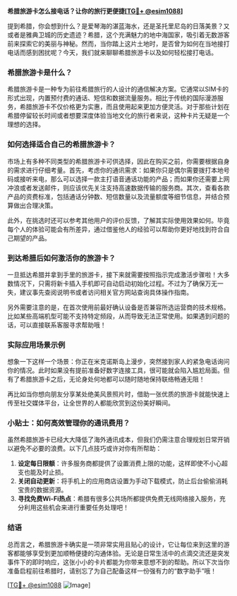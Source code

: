 **希腊旅游卡怎么接电话？让你的旅行更便捷[[TG💪+ @esim1088](https://t.me/s/esim1088)]**

提到希腊，你会想到什么？是爱琴海的湛蓝海水，还是圣托里尼岛的日落美景？又或者是雅典卫城的历史遗迹？希腊，这个充满魅力的地中海国家，吸引着无数游客前来探索它的美丽与神秘。然而，当你踏上这片土地时，是否曾为如何在当地接打电话而感到困扰呢？今天，我们就来聊聊希腊旅游卡以及如何轻松接打电话。

### 希腊旅游卡是什么？

希腊旅游卡是一种专为前往希腊旅行的人设计的通信解决方案。它通常以SIM卡的形式出现，内置预付费的通话、短信和数据流量服务。相比于传统的国际漫游服务，希腊旅游卡不仅价格更为实惠，而且使用起来更加方便灵活。对于那些计划在希腊停留较长时间或者想要深度体验当地文化的旅行者来说，这种卡片无疑是一个理想的选择。

### 如何选择适合自己的希腊旅游卡？

市场上有多种不同类型的希腊旅游卡可供选择，因此在购买之前，你需要根据自身的需求进行仔细考量。首先，考虑你的通讯需求：如果你只是偶尔需要拨打本地号码或接听来电，那么可以选择一款主打语音通话功能的产品；而如果你还需要上网冲浪或者发送邮件，则应该优先关注支持高速数据传输的服务商。其次，查看各款产品的资费标准，包括通话分钟数、短信数量以及流量额度等细节信息，并结合预算做出合理决策。

此外，在挑选时还可以参考其他用户的评价反馈，了解其实际使用效果如何。毕竟每个人的体验可能会有所差异，通过借鉴他人的经验可以帮助你更好地找到符合自己期望的产品。

### 到达希腊后如何激活你的旅游卡？

一旦抵达希腊并拿到手里的旅游卡，接下来就需要按照指示完成激活步骤啦！大多数情况下，只需将新卡插入手机即可自动启动初始化过程。不过为了确保万无一失，建议事先查阅说明书或者访问相关官方网站查询具体操作指南。

另外需要注意的是，在首次使用前最好确认设备是否兼容所选运营商的技术规格。比如某些高端机型可能不支持特定频段，从而导致无法正常使用。如果遇到问题的话，可以直接联系客服寻求帮助哦！

### 实际应用场景示例

想象一下这样一个场景：你正在米克诺斯岛上漫步，突然接到家人的紧急电话询问你的情况。此时如果没有提前准备好数字连接工具，很可能就会陷入尴尬局面。但有了希腊旅游卡之后，无论身处何地都可以随时随地保持联络畅通无阻！

再比如当你想向朋友分享某处绝美风景照片时，借助一张优质的旅游卡就能快速上传至社交媒体平台，让全世界的人都能欣赏到这份美好瞬间。

### 小贴士：如何高效管理你的通讯费用？

虽然希腊旅游卡已经大大降低了海外通讯成本，但我们仍需注意合理规划日常开销以避免不必要的浪费。以下几点技巧或许对你有所帮助：

1. **设定每日限额**：许多服务商都提供了设置消费上限的功能，这样即使不小心超支也能及时止损。
2. **关闭自动更新**：将手机上的应用商店设置为手动下载模式，防止后台偷偷消耗宝贵的数据资源。
3. **寻找免费Wi-Fi热点**：希腊有很多公共场所都提供免费无线网络接入服务，充分利用这些机会来进行重要任务处理吧！

### 结语

总而言之，希腊旅游卡确实是一项非常实用且贴心的设计，它让每位来到这里的游客都能够享受到更加顺畅便捷的沟通体验。无论是日常生活中的点滴交流还是突发事件下的即时响应，这张小小的卡片都能为你带来意想不到的帮助。所以下次当你准备启程前往希腊时，请别忘了为自己配备这样一份强有力的“数字助手”哦！

[[TG💪+ @esim1088](https://t.me/s/esim1088) ![Image](https://i.postimg.cc/4NQfJmqS/Snipaste-2025-05-13-00-14-12.png)]